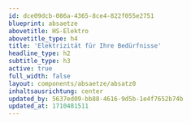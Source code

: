 ```yaml
---
id: dce09dcb-086a-4365-8ce4-822f055e2751
blueprint: absaetze
abovetitle: HS-Elektro
abovetitle_type: h4
title: 'Elektrizität für Ihre Bedürfnisse'
headline_type: h2
subtitle_type: h3
active: true
full_width: false
layout: components/absaetze/absatz0
inhaltsausrichtung: center
updated_by: 5637ed09-bb88-4616-9d5b-1e4f7652b74b
updated_at: 1710481511
---
```

